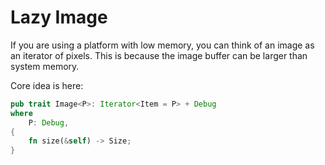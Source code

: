 # Lazy Image
If you are using a platform with low memory, you can think of an image as an iterator of pixels.
This is because the image buffer can be larger than system memory.

Core idea is here:
```rust
pub trait Image<P>: Iterator<Item = P> + Debug
where
    P: Debug,
{
    fn size(&self) -> Size;
}
```
